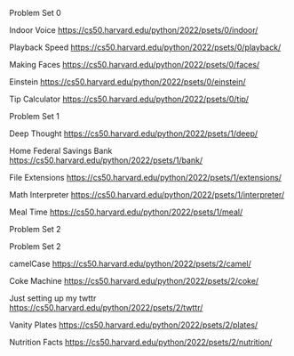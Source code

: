Problem Set 0

Indoor Voice
https://cs50.harvard.edu/python/2022/psets/0/indoor/

Playback Speed
https://cs50.harvard.edu/python/2022/psets/0/playback/

Making Faces
https://cs50.harvard.edu/python/2022/psets/0/faces/

Einstein
https://cs50.harvard.edu/python/2022/psets/0/einstein/

Tip Calculator
https://cs50.harvard.edu/python/2022/psets/0/tip/


Problem Set 1

Deep Thought
https://cs50.harvard.edu/python/2022/psets/1/deep/

Home Federal Savings Bank
https://cs50.harvard.edu/python/2022/psets/1/bank/

File Extensions
https://cs50.harvard.edu/python/2022/psets/1/extensions/

Math Interpreter
https://cs50.harvard.edu/python/2022/psets/1/interpreter/

Meal Time
https://cs50.harvard.edu/python/2022/psets/1/meal/


Problem Set 2

Problem Set 2

camelCase
https://cs50.harvard.edu/python/2022/psets/2/camel/

Coke Machine
https://cs50.harvard.edu/python/2022/psets/2/coke/

Just setting up my twttr
https://cs50.harvard.edu/python/2022/psets/2/twttr/

Vanity Plates
https://cs50.harvard.edu/python/2022/psets/2/plates/

Nutrition Facts
https://cs50.harvard.edu/python/2022/psets/2/nutrition/
